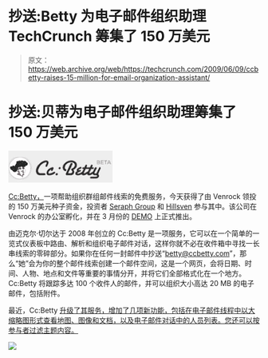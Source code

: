 # 抄送:Betty 为电子邮件组织助理 TechCrunch 筹集了 150 万美元

> 原文：<https://web.archive.org/web/https://techcrunch.com/2009/06/09/ccbetty-raises-15-million-for-email-organization-assistant/>

# 抄送:贝蒂为电子邮件组织助理筹集了 150 万美元

![](img/0b4158ea5b8d53338ee4cb66556d6297.png)

[Cc:Betty，](https://web.archive.org/web/20221006195339/http://www.ccbetty.com/)一项帮助组织群组邮件线索的免费服务，今天获得了由 Venrock 领投的 150 万美元种子资金，投资者 [Seraph Group](https://web.archive.org/web/20221006195339/http://www.crunchbase.com/financial-organization/seraph-group) 和 [Hillsven](https://web.archive.org/web/20221006195339/http://www.crunchbase.com/financial-organization/hillsven-capital) 参与其中。该公司在 Venrock 的办公室孵化，并在 3 月份的 [DEMO](https://web.archive.org/web/20221006195339/http://www.demo.com/) 上正式推出。

由迈克尔·切尔达于 2008 年创立的 Cc:Betty 是一项服务，它可以在一个简单的一览式仪表板中路由、解析和组织电子邮件对话，这样你就不必在收件箱中寻找一长串线索的零碎部分。如果你在任何一封邮件中抄送“betty@ccbetty.com”，那么“她”会为你的整个邮件线索创建一个邮件空间，这是一个网页，会将日期、时间、人物、地点和文件等重要的事情分开，并将它们全部格式化在一个地方。Cc:Betty 将跟踪多达 100 个收件人的邮件，并可以组织大小高达 20 MB 的电子邮件，包括附件。

最近，Cc:Betty [升级了其服务，增加了几项新功能，包括在电子邮件线程中以大缩略图形式查看地图、图像和文档，以及电子邮件对话中的人员列表。您还可以按参与者过滤主题内容。](https://web.archive.org/web/20221006195339/http://www.pitchengine.com/free-release.php?id=14195)

![](img/3e5a22b041ccda0ac01535b4d6d99cfc.png)